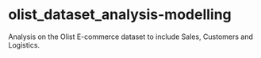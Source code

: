 # olist_dataset_analysis-modelling
Analysis on the Olist E-commerce dataset to include Sales, Customers and Logistics.
